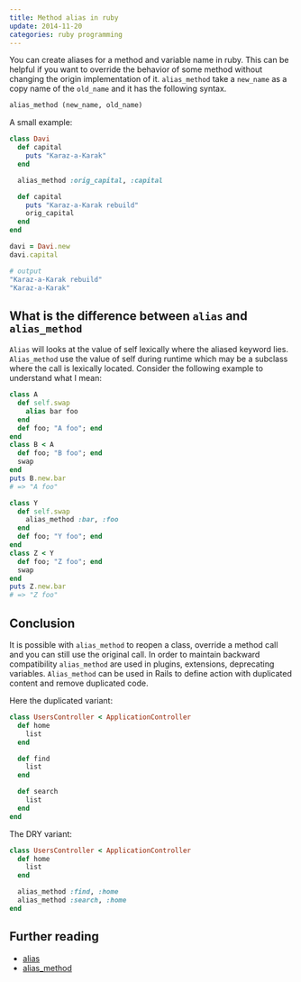 ```yaml
---
title: Method alias in ruby
update: 2014-11-20
categories: ruby programming
---
```


You can create aliases for a method and variable name in ruby. This can be helpful if you want to override the behavior of some method without changing the origin implementation of it. `alias_method` take a `new_name` as a copy name of the `old_name` and it has the following syntax.


```ruby
alias_method (new_name, old_name)
```

A small example:


```ruby
class Davi
  def capital
    puts "Karaz-a-Karak"
  end

  alias_method :orig_capital, :capital

  def capital
    puts "Karaz-a-Karak rebuild"
    orig_capital
  end
end

davi = Davi.new
davi.capital

# output
"Karaz-a-Karak rebuild"
"Karaz-a-Karak"
```


## What is the difference between `alias` and `alias_method`

`Alias` will looks at the value of self lexically where the aliased keyword lies. `Alias_method` use the value of self during runtime which may be a subclass where the call is lexically located. Consider the following example to understand what I mean:


```ruby
class A
  def self.swap
    alias bar foo
  end
  def foo; "A foo"; end
end
class B < A
  def foo; "B foo"; end
  swap
end
puts B.new.bar
# => "A foo"

class Y
  def self.swap
    alias_method :bar, :foo
  end
  def foo; "Y foo"; end
end
class Z < Y
  def foo; "Z foo"; end
  swap
end
puts Z.new.bar
# => "Z foo"
```


## Conclusion

It is possible with `alias_method` to reopen a class, override a method call and you can still use the original call. In order to maintain backward compatibility `alias_method` are used in plugins, extensions, deprecating variables.  `Alias_method` can be used in Rails to define action with duplicated content and remove duplicated code.

Here the duplicated variant:


```ruby
class UsersController < ApplicationController
  def home
    list
  end

  def find
    list
  end

  def search
    list
  end
end
```


The DRY variant:


```ruby
class UsersController < ApplicationController
  def home
    list
  end

  alias_method :find, :home
  alias_method :search, :home
end
```


## Further reading

- [alias](http://ruby-doc.org/stdlib-1.9.1/libdoc/rdoc/rdoc/RDoc/Alias.html)
- [alias_method](http://www.ruby-doc.org/core-2.1.0/Module.html#method-i-alias_method)


